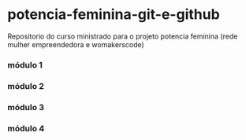 # potencia-feminina-git-e-github
Repositorio do curso ministrado para o projeto potencia feminina (rede mulher empreendedora e womakerscode)

### módulo 1
### módulo 2
### módulo 3
### módulo 4
